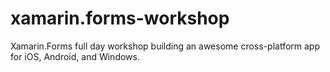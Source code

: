 # xamarin.forms-workshop
Xamarin.Forms full day workshop building an awesome cross-platform app for iOS, Android, and Windows.
